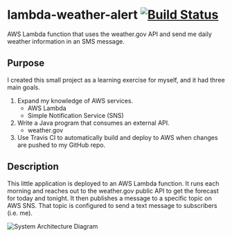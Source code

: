 # lambda-weather-alert [![Build Status](https://travis-ci.org/clstephenson/lambda-weather-alert.svg?branch=master)](https://travis-ci.org/clstephenson/lambda-weather-alert)

AWS Lambda function that uses the weather.gov API and send me daily weather information in an SMS message.

## Purpose
I created this small project as a learning exercise for myself, and it had three main goals.
1. Expand my knowledge of AWS services. 
   - AWS Lambda
   - Simple Notification Service (SNS)
2. Write a Java program that consumes an external API. 
   - weather.gov
3. Use Travis CI to automatically build and deploy to AWS when changes are pushed to my GitHub repo.

## Description
This little application is deployed to an AWS Lambda function. It runs each morning and reaches out to the weather.gov 
public API to get the forecast for today and tonight. It then publishes a message to a specific topic on AWS SNS. 
That topic is configured to send a text message to subscribers (i.e. me).

![System Architecture Diagram](https://clstephenson.s3-us-west-2.amazonaws.com/apps/lambda-weather-alert/lamda-weather-alert-diagram.png "System Architecture Diagram")
